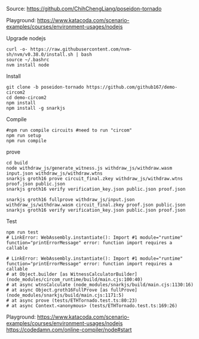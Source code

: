 Source: https://github.com/ChihChengLiang/poseidon-tornado

Playground: https://www.katacoda.com/scenario-examples/courses/environment-usages/nodejs

Upgrade nodejs
```
curl -o- https://raw.githubusercontent.com/nvm-sh/nvm/v0.38.0/install.sh | bash
source ~/.bashrc
nvm install node

```
Install
```
git clone -b poseidon-tornado https://github.com/github167/demo-circom2
cd demo-circom2
npm install
npm install -g snarkjs

```
Compile
```
#npm run compile circuits #need to run "circom"
npm run setup
npm run compile

```
prove
```
cd build
node withdraw_js/generate_witness.js withdraw_js/withdraw.wasm input.json withdraw_js/withdraw.wtns
snarkjs groth16 prove circuit_final.zkey withdraw_js/withdraw.wtns proof.json public.json
snarkjs groth16 verify verification_key.json public.json proof.json

snarkjs groth16 fullprove withdraw_js/input.json withdraw_js/withdraw.wasm circuit_final.zkey proof.json public.json
snarkjs groth16 verify verification_key.json public.json proof.json

```

Test
```
npm run test
# LinkError: WebAssembly.instantiate(): Import #1 module="runtime" function="printErrorMessage" error: function import requires a callable

# LinkError: WebAssembly.instantiate(): Import #1 module="runtime" function="printErrorMessage" error: function import requires a callable
# at Object.builder [as WitnessCalculatorBuilder] (node_modules/circom_runtime/build/main.cjs:100:40)
# at async wtnsCalculate (node_modules/snarkjs/build/main.cjs:1130:16)
# at async Object.groth16FullProve [as fullProve] (node_modules/snarkjs/build/main.cjs:1171:5)
# at async prove (tests/ETHTornado.test.ts:80:23)
# at async Context.<anonymous> (tests/ETHTornado.test.ts:169:26)
```
Playground:
https://www.katacoda.com/scenario-examples/courses/environment-usages/nodejs
https://codedamn.com/online-compiler/node#start
